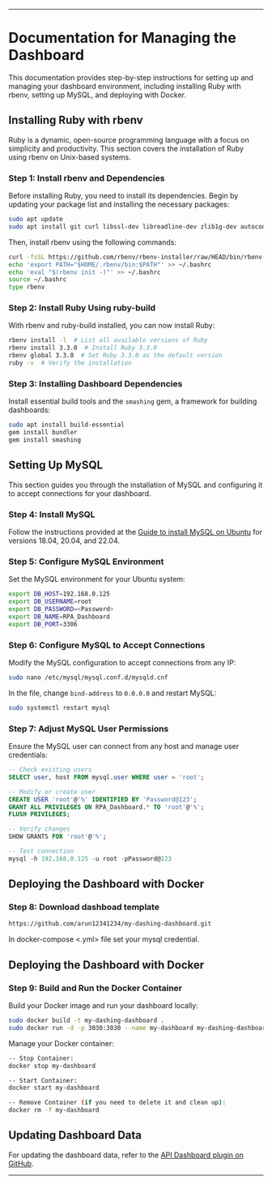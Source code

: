 
---

# Documentation for Managing the Dashboard

This documentation provides step-by-step instructions for setting up and managing your dashboard environment, including installing Ruby with rbenv, setting up MySQL, and deploying with Docker.

## Installing Ruby with rbenv

Ruby is a dynamic, open-source programming language with a focus on simplicity and productivity. This section covers the installation of Ruby using rbenv on Unix-based systems.

### Step 1: Install rbenv and Dependencies

Before installing Ruby, you need to install its dependencies. Begin by updating your package list and installing the necessary packages:

```bash
sudo apt update
sudo apt install git curl libssl-dev libreadline-dev zlib1g-dev autoconf bison build-essential libyaml-dev libreadline-dev libncurses5-dev libffi-dev libgdbm-dev
```

Then, install rbenv using the following commands:

```bash
curl -fsSL https://github.com/rbenv/rbenv-installer/raw/HEAD/bin/rbenv-installer | bash
echo 'export PATH="$HOME/.rbenv/bin:$PATH"' >> ~/.bashrc
echo 'eval "$(rbenv init -)"' >> ~/.bashrc
source ~/.bashrc
type rbenv
```

### Step 2: Install Ruby Using ruby-build

With rbenv and ruby-build installed, you can now install Ruby:

```bash
rbenv install -l  # List all available versions of Ruby
rbenv install 3.3.0  # Install Ruby 3.3.0
rbenv global 3.3.0  # Set Ruby 3.3.0 as the default version
ruby -v  # Verify the installation
```

### Step 3: Installing Dashboard Dependencies

Install essential build tools and the `smashing` gem, a framework for building dashboards:

```bash
sudo apt install build-essential
gem install bundler
gem install smashing
```

## Setting Up MySQL

This section guides you through the installation of MySQL and configuring it to accept connections for your dashboard.

### Step 4: Install MySQL

Follow the instructions provided at the [Guide to install MySQL on Ubuntu](https://www.devart.com/dbforge/mysql/how-to-install-mysql-on-ubuntu/) for versions 18.04, 20.04, and 22.04.

### Step 5: Configure MySQL Environment

Set the MySQL environment for your Ubuntu system:

```bash
export DB_HOST=192.168.0.125
export DB_USERNAME=root
export DB_PASSWORD=<Password>
export DB_NAME=RPA_Dashboard
export DB_PORT=3306
```

### Step 6: Configure MySQL to Accept Connections

Modify the MySQL configuration to accept connections from any IP:

```bash
sudo nano /etc/mysql/mysql.conf.d/mysqld.cnf
```

In the file, change `bind-address` to `0.0.0.0` and restart MySQL:

```bash
sudo systemctl restart mysql
```

### Step 7: Adjust MySQL User Permissions

Ensure the MySQL user can connect from any host and manage user credentials:

```sql
-- Check existing users
SELECT user, host FROM mysql.user WHERE user = 'root';

-- Modify or create user
CREATE USER 'root'@'%' IDENTIFIED BY 'Password@123';
GRANT ALL PRIVILEGES ON RPA_Dashboard.* TO 'root'@'%';
FLUSH PRIVILEGES;

-- Verify changes
SHOW GRANTS FOR 'root'@'%';

-- Test connection
mysql -h 192.168.0.125 -u root -pPassword@123
```

## Deploying the Dashboard with Docker

### Step 8: Download dashboad template

```bash
https://github.com/arun12341234/my-dashing-dashboard.git
````
In docker-compose <.yml> file set your mysql credential.



## Deploying the Dashboard with Docker

### Step 9: Build and Run the Docker Container

Build your Docker image and run your dashboard locally:

```bash
sudo docker build -t my-dashing-dashboard .
sudo docker run -d -p 3030:3030 --name my-dashboard my-dashing-dashboard
```

Manage your Docker container:

```bash
-- Stop Container:
docker stop my-dashboard

-- Start Container:
docker start my-dashboard

-- Remove Container (if you need to delete it and clean up):
docker rm -f my-dashboard
```

## Updating Dashboard Data

For updating the dashboard data, refer to the [API Dashboard plugin on GitHub](https://github.com/arun12341234/Api-dashboard).

---

